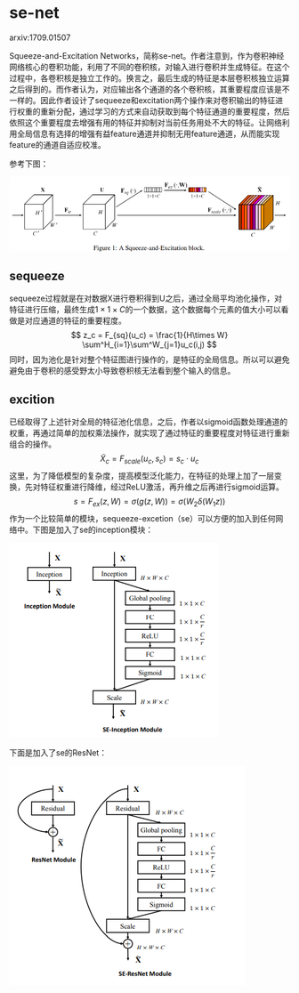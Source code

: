 # se-net

arxiv:1709.01507

Squeeze-and-Excitation Networks，简称se-net。作者注意到，作为卷积神经网络核心的卷积功能，利用了不同的卷积核，对输入进行卷积并生成特征。在这个过程中，各卷积核是独立工作的。换言之，最后生成的特征是本层卷积核独立运算之后得到的。而作者认为，对应输出各个通道的各个卷积核，其重要程度应该是不一样的。因此作者设计了sequeeze和excitation两个操作来对卷积输出的特征进行权重的重新分配，通过学习的方式来自动获取到每个特征通道的重要程度，然后依照这个重要程度去增强有用的特征并抑制对当前任务用处不大的特征。让网络利用全局信息有选择的增强有益feature通道并抑制无用feature通道，从而能实现feature的通道自适应校准。

参考下图：

![311-cv-nn-14-01](311-cv-nn-14/311-cv-nn-14-01.png)



## sequeeze

sequeeze过程就是在对数据X进行卷积得到U之后，通过全局平均池化操作，对特征进行压缩，最终生成$1\times1\times C$的一个数据，这个数据每个元素的值大小可以看做是对应通道的特征的重要程度。
$$
z_c = F_{sq}(u_c) = \frac{1}{H\times W} \sum^H_{i=1}\sum^W_{j=1}u_c(i,j)
$$
同时，因为池化是针对整个特征图进行操作的，是特征的全局信息。所以可以避免避免由于卷积的感受野太小导致卷积核无法看到整个输入的信息。

## excition

已经取得了上述针对全局的特征池化信息，之后，作者以sigmoid函数处理通道的权重，再通过简单的加权乘法操作，就实现了通过特征的重要程度对特征进行重新组合的操作。
$$
\widetilde X_c=F_{scale}(u_c,s_c)=s_c\cdot u_c
$$
这里，为了降低模型的复杂度，提高模型泛化能力，在特征的处理上加了一层变换，先对特征权重进行降维，经过ReLU激活，再升维之后再进行sigmoid运算。
$$
s=F_{ex}(z,W)=\sigma(g(z,W))=\sigma(W_2\delta (W_1z))
$$
作为一个比较简单的模块，sequeeze-excetion（se）可以方便的加入到任何网络中。下图是加入了se的inception模块：

![311-cv-nn-14-02](311-cv-nn-14/311-cv-nn-14-02.png)

下面是加入了se的ResNet：

![311-cv-nn-14-03](311-cv-nn-14/311-cv-nn-14-03.png)